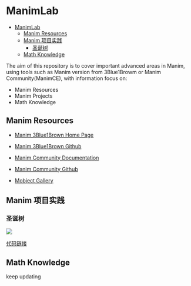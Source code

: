 # ManimLab


- [ManimLab](#manimlab)
  - [Manim Resources](#manim-resources)
  - [Manim 项目实践](#manim-项目实践)
    - [圣诞树](#圣诞树)
  - [Math Knowledge](#math-knowledge)

The aim of this repository is to cover important advanced areas in Manim, using tools such as Manim version from 3Blue1Browm or Manim Community(ManimCE), with information focus on:

<!-- This repository aims to cover  info about Manim, including Manim version from 3Blue1Browm or Manim Community(ManimCE), with information focus on: -->

- Manim Resources
- Manim Projects
- Math Knowledge


## Manim Resources

<!-- ### Official Info -->

- [Manim 3Blue1Brown Home Page](https://www.3blue1brown.com/)
- [Manim 3Blue1Brown Github](https://github.com/3b1b/manim)

- [Manim Community Documentation](https://docs.manim.community/en/stable/index.html#)

- [Manim Community Github](https://github.com/ManimCommunity/manim)

- [Mobject Gallery](https://kolibril13.github.io/mobject-gallery/)


## Manim 项目实践

### 圣诞树

![](https://tva1.sinaimg.cn/large/008i3skNgy1gxo446i0mtg30nq0dchdv.gif)

[代码链接](https://github.com/liyangbit/ManimLab/tree/main/projects/christmas)

## Math Knowledge

keep updating
